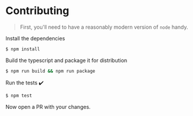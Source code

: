 # Contributing

> First, you'll need to have a reasonably modern version of `node` handy.

Install the dependencies
```bash
$ npm install
```

Build the typescript and package it for distribution
```bash
$ npm run build && npm run package
```

Run the tests :heavy_check_mark:
```bash
$ npm test
```

Now open a PR with your changes.
